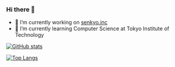 ### Hi there 👋

<!--
**okoge-kaz/okoge-kaz** is a ✨ _special_ ✨ repository because its `README.md` (this file) appears on your GitHub profile.

Here are some ideas to get you started:
-->

- 🔭 I’m currently working on [senkyo.inc](https://smartsenkyo.com/)
- 🌱 I’m currently learning Computer Science at Tokyo Institute of Technology


[![GitHub stats](https://github-readme-stats.vercel.app/api?username=okoge-kaz&theme=vue-dark&show_icons=true)](https://github.com/okoge-kaz/github-readme-stats)

[![Top Langs](https://github-readme-stats.vercel.app/api/top-langs/?username=okoge-kaz&langs_count=10&hide=html,css)](https://github.com/anuraghazra/github-readme-stats)

<!-- ![Anurag's GitHub stats](https://github-readme-stats.vercel.app/api?username=okoge-kaz&show_icons=true) -->
